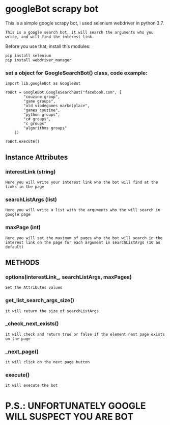 # googleBot scrapy bot
This is a simple google scrapy bot, i used selenium webdriver in python 3.7.

```This is a google search bot, it will search the arguments who you write, and will find the interest link.```

Before you use that, install this modules:
```
pip install selenium
pip install webdriver_manager
```
### set a object for GoogleSearchBot() class, code example:
```
import lib.googleBot as GoogleBot

roBot = GoogleBot.GoogleSearchBot("facebook.com", [
        "couzine group",
        "game groups",
        "old viodegames marketplace",
        "games couzine",
        "python groups",
        "c# groups",
        "c groups"
        "algorithms groups"
    ])
    
roBot.execute()
```

## Instance Attributes

### interestLink (string)
```Here you will write your interest link who the bot will find at the links in the page```

### searchListArgs (list)
```Here you will write a list with the arguments who the will search in google page```

### maxPage (int)
```Here you will set the maximum of pages who the bot will search in the interest link on the page for each argument in searchListArgs (10 as default) ```

## METHODS
### options(interestLink_, searchListArgs, maxPages)
```Set the Attributes values```

### get_list_search_args_size()
```it will return the size of searchListArgs```

### _check_next_exists()
```it will check and return true or false if the element next page exists on the page```

### _next_page()
```it will click on the next page button```

### execute()
```it will execute the bot```

# P.S.: UNFORTUNATELY GOOGLE WILL SUSPECT YOU ARE BOT
